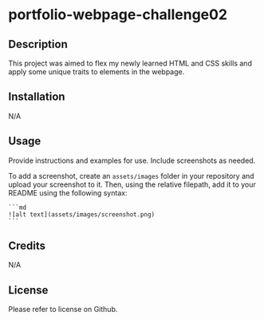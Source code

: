 # portfolio-webpage-challenge02

## Description

This project was aimed to flex my newly learned HTML and CSS skills and apply some unique traits to elements in the webpage.

## Installation

N/A

## Usage

Provide instructions and examples for use. Include screenshots as needed.

To add a screenshot, create an `assets/images` folder in your repository and upload your screenshot to it. Then, using the relative filepath, add it to your README using the following syntax:

    ```md
    ![alt text](assets/images/screenshot.png)
    ```

## Credits

N/A

## License

Please refer to license on Github.


